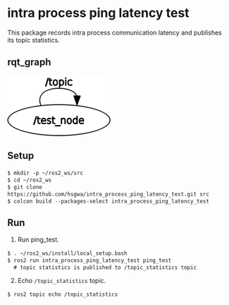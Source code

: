 # intra process ping latency test

This package records intra process communication latency and publishes its topic statistics.

## rqt_graph
![node_graph](./imgs/rosgraph.png)

## Setup
```
$ mkdir -p ~/ros2_ws/src
$ cd ~/ros2_ws
$ git clone https://github.com/hsgwa/intra_process_ping_latency_test.git src
$ colcon build --packages-select intra_process_ping_latency_test
```

## Run
1. Run ping_test.

```
$ . ~/ros2_ws/install/local_setup.bash
$ ros2 run intra_process_ping_latency_test ping_test
  # topic statistics is published to /topic_statistics topic
```

2. Echo `/topic_statistics` topic.
```
$ ros2 topic echo /topic_statistics
```
